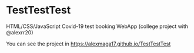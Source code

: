# TestTestTest
HTML/CSS/JavaScript Covid-19 test booking WebApp (college project with @alexrr20)

You can see the project in https://alexmaga17.github.io/TestTestTest
